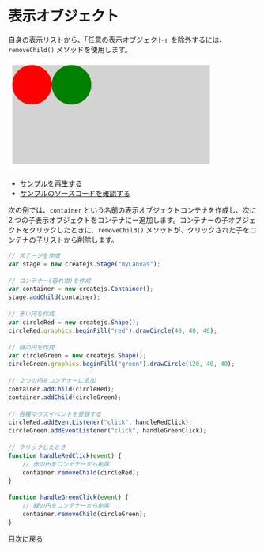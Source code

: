 # 表示オブジェクト

自身の表示リストから、「任意の表示オブジェクト」を除外するには、`removeChild()` メソッドを使用します。

![](../imgs/displayobject_remove.html.png)

- [サンプルを再生する](https://ics-creative.github.io/tutorial-createjs/samples/displayobject_remove.html)
- [サンプルのソースコードを確認する](../samples/displayobject_remove.html)


次の例では、`container` という名前の表示オブジェクトコンテナを作成し、次に 2 つの子表示オブジェクトをコンテナにー追加します。コンテナーの子オブジェクトをクリックしたときに、`removeChild()` メソッドが、クリックされた子をコンテナの子リストから削除します。

```js
// ステージを作成
var stage = new createjs.Stage("myCanvas");

// コンテナー(容れ物)を作成
var container = new createjs.Container();
stage.addChild(container);

// 赤い円を作成
var circleRed = new createjs.Shape();
circleRed.graphics.beginFill("red").drawCircle(40, 40, 40);

// 緑の円を作成
var circleGreen = new createjs.Shape();
circleGreen.graphics.beginFill("green").drawCircle(120, 40, 40);

// ２つの円をコンテナーに追加
container.addChild(circleRed);
container.addChild(circleGreen);

// 各種マウスイベントを登録する
circleRed.addEventListener("click", handleRedClick);
circleGreen.addEventListener("click", handleGreenClick);

// クリックしたとき
function handleRedClick(event) {
    // 赤の円をコンテナーから削除
    container.removeChild(circleRed);
}

function handleGreenClick(event) {
    // 緑の円をコンテナーから削除
    container.removeChild(circleGreen);
}
```

[目次に戻る](index.md)
